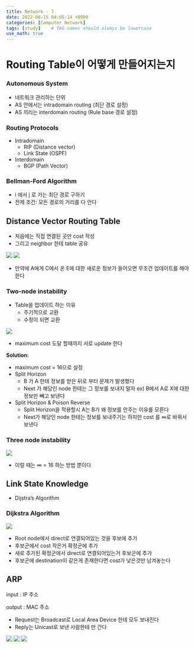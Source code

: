 ```yaml
---
title: Network - 7
date: 2022-06-15 04:05:14 +0900
categories: [Computer Network]
tags: [study]    # TAG names should always be lowercase
use_math: true
---
```


# Routing Table이 어떻게 만들어지는지

### Autonomous System

- 네트워크 관리하는 단위
- AS 안에서는 intradomain routing (최단 경로 설정)
- AS 끼리는 interdomain routing (Rule base 경로 설정)

### Routing Protocols

- Intradomain
    - RIP (Distance vector)
    - Link State (OSPF)
- Interdomain
    - BGP (Path Vector)

### Bellman-Ford Algorithm

- i 에서 j 로 가는 최단 경로 구하기
- 전제 조건: 모든 경로의 거리를 다 안다

## Distance Vector Routing Table

- 처음에는 직접 연결된 곳만 cost 작성
- 그리고 neighbor 한테 table 공유

<img src="/assets/img/network_img/network_24.png">

<img src="/assets/img/network_img/network_25.png">

- 만약에 A에게 C에서 온 E에 대한 새로운 정보가 들어오면 무조건 업데이트를 해야한다

### Two-node instability

- Table을 업데이트 하는 이유
    - 주기적으로 교환
    - 수정이 되면 교환

<img src="/assets/img/network_img/network_26.png">

- maximum cost 도달 할때까지 서로 update 한다

**Solution:**

- maximum cost = 16으로 설정
- Split Horizon
    - B 가 A 한테 정보를 받은 뒤로 부터 문제가 발생했다
    - Next 가 해당인 node 한테는 그 정보를 보내지 말자
    ex) B에서 A로 X에 대한 정보만 빼고 보낸다
- Split Horizon & Poison Reverse
    - Split Horizon을 적용할시 A는 B가 왜 정보를 안주는 이유를 모른다
    - Next가 해당인 node 한테는 정보를 보내주기는 하지만 cost 를 $\infty$로 바꿔서 보낸다

### Three node instability

<img src="/assets/img/network_img/network_27.png">


- 이럴 때는 $\infty$ = 16 하는 방법 뿐이다

## Link State Knowledge

- Dijstra’s Algorithm

### Dijkstra Algorithm

<img src="/assets/img/network_img/network_28.png">

- Root node에서 direct로 연결되어있는 것을 후보에 추가
- 후보군에서 cost 작은거 확정군에 추가
- 새로 추가된 확정군에서 direct로 연결되어있는거 후보군에 추가
- 후보군에 destination이 같은게 존재한다면 cost가 낮은것만 남겨놓는다

## ARP

input : IP 주소

output : MAC 주소

- Request는 Broadcast로  Local Area Device 한테 모두 보내진다
- Reply는 Unicast로 보낸 사람한테 만 간다

<img src="/assets/img/network_img/network_29.png">

<img src="/assets/img/network_img/network_30.png">

<img src="/assets/img/network_img/network_31.png">
